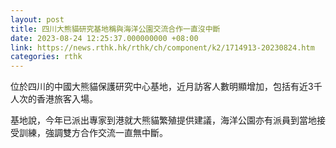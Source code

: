 ```yaml
---
layout: post
title: 四川大熊貓研究基地稱與海洋公園交流合作一直沒中斷
date: 2023-08-24 12:25:37.000000000 +08:00
link: https://news.rthk.hk/rthk/ch/component/k2/1714913-20230824.htm
categories: rthk
---
```


位於四川的中國大熊貓保護研究中心基地，近月訪客人數明顯增加，包括有近3千人次的香港旅客入場。

基地說，今年已派出專家到港就大熊貓繁殖提供建議，海洋公園亦有派員到當地接受訓練，強調雙方合作交流一直無中斷。
